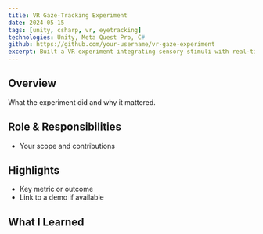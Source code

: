 ```yaml
---
title: VR Gaze-Tracking Experiment
date: 2024-05-15
tags: [unity, csharp, vr, eyetracking]
technologies: Unity, Meta Quest Pro, C#
github: https://github.com/your-username/vr-gaze-experiment
excerpt: Built a VR experiment integrating sensory stimuli with real-time gaze tracking and EEG.
---
```


## Overview
What the experiment did and why it mattered.

## Role & Responsibilities
- Your scope and contributions

## Highlights
- Key metric or outcome
- Link to a demo if available


## What I Learned